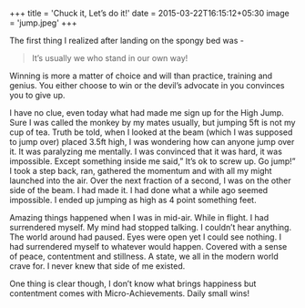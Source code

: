 +++
title = 'Chuck it, Let’s do it!'
date = 2015-03-22T16:15:12+05:30
image = 'jump.jpeg'
+++

The first thing I realized after landing on the spongy bed was -

> It’s usually we who stand in our own way!

Winning is more a matter of choice and will than practice, training and genius. You either choose to win or the devil’s advocate in you convinces you to give up.

I have no clue, even today what had made me sign up for the High Jump. Sure I was called the monkey by my mates usually, but jumping 5ft is not my cup of tea. Truth be told, when I looked at the beam (which I was supposed to jump over) placed 3.5ft high, I was wondering how can anyone jump over it. It was paralyzing me mentally. I was convinced that it was hard, it was impossible. Except something inside me said,” It’s ok to screw up. Go jump!” I took a step back, ran, gathered the momentum and with all my might launched into the air. Over the next fraction of a second, I was on the other side of the beam. I had made it. I had done what a while ago seemed impossible. I ended up jumping as high as 4 point something feet.

Amazing things happened when I was in mid-air. While in flight. I had surrendered myself. My mind had stopped talking. I couldn’t hear anything. The world around had paused. Eyes were open yet I could see nothing. I had surrendered myself to whatever would happen. Covered with a sense of peace, contentment and stillness. A state, we all in the modern world crave for. I never knew that side of me existed.

One thing is clear though, I don’t know what brings happiness but contentment comes with Micro-Achievements. Daily small wins!
